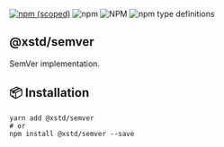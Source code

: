 [![npm (scoped)](https://img.shields.io/npm/v/@xstd/semver.svg)](https://www.npmjs.com/package/@xstd/semver)
![npm](https://img.shields.io/npm/dm/@xstd/semver.svg)
![NPM](https://img.shields.io/npm/l/@xstd/semver.svg)
![npm type definitions](https://img.shields.io/npm/types/@xstd/semver.svg)

## @xstd/semver

SemVer implementation.

## 📦 Installation

```shell
yarn add @xstd/semver
# or
npm install @xstd/semver --save
```
